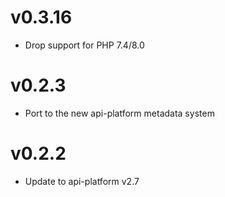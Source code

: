 # v0.3.16

* Drop support for PHP 7.4/8.0

# v0.2.3

* Port to the new api-platform metadata system

# v0.2.2

* Update to api-platform v2.7